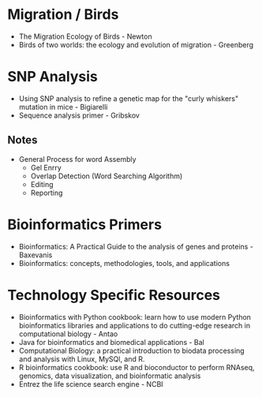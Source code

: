 # Migration / Birds
- The Migration Ecology of Birds - Newton
- Birds of two worlds: the ecology and evolution of migration - Greenberg


# SNP Analysis
- Using SNP analysis to refine a genetic map for the "curly whiskers" mutation in mice - Bigiarelli
- Sequence analysis primer - Gribskov
## Notes
- General Process for word Assembly
    - Gel Enrry
    - Overlap Detection (Word Searching Algorithm)
    - Editing
    - Reporting
# Bioinformatics Primers
- Bioinformatics: A Practical Guide to the analysis of genes and proteins - Baxevanis
- Bioinformatics: concepts, methodologies, tools, and applications


# Technology Specific Resources
- Bioinformatics with Python cookbook: learn how to use modern Python bioinformatics libraries and applications to do cutting-edge research in computational biology - Antao
- Java for bioinformatics and biomedical applications - Bal
- Computational Biology: a practical introduction to biodata processing and analysis with Linux, MySQl, and R.
- R bioinformatics cookbook: use R and bioconductor to perform RNAseq, genomics, data visualization, and bioinformatic analysis
- Entrez the life science search engine - NCBI